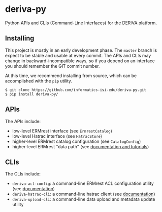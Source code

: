# deriva-py

Python APIs and CLIs (Command-Line Interfaces) for the DERIVA platform.

## Installing

This project is mostly in an early development phase. The `master` branch is expect to be stable and usable at every
commit. The APIs and CLIs may change in backward-incompatible ways, so if you depend on an interface you should remember
the GIT commit number.

At this time, we recommend installing from source, which can be accomplished with the `pip` utility.

```
$ git clone https://github.com/informatics-isi-edu/deriva-py.git
$ pip install deriva-py/
```

## APIs

The APIs include:
- low-level ERMrest interface (see `ErmrestCatalog`)
- low-level Hatrac interface (see `HatracStore`)
- higher-level ERMrest catalog configuration (see `CatalogConfig`)
- higher-level ERMrest "data path" (see [documentation and tutorials](./docs/README.md))

## CLIs

The CLIs include:
- `deriva-acl-config`: a command-line ERMrest ACL configuration utility (see [documentation](docs/deriva-acl-config.md))
- `deriva-hatrac-cli`: a command-line hatrac client (see [documentation](docs/deriva-hatrac-cli.md))
- `deriva-upload-cli`: a command-line data upload and metadata update utility
